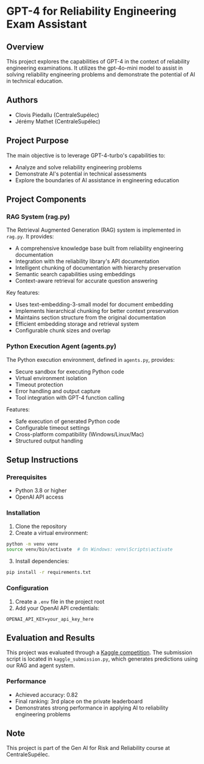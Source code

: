 # GPT-4 for Reliability Engineering Exam Assistant

## Overview
This project explores the capabilities of GPT-4 in the context of reliability engineering examinations. It utilizes the gpt-4o-mini model to assist in solving reliability engineering problems and demonstrate the potential of AI in technical education.

## Authors
- Clovis Piedallu (CentraleSupélec)
- Jérémy Mathet (CentraleSupélec)

## Project Purpose
The main objective is to leverage GPT-4-turbo's capabilities to:
- Analyze and solve reliability engineering problems
- Demonstrate AI's potential in technical assessments
- Explore the boundaries of AI assistance in engineering education

## Project Components

### RAG System (rag.py)
The Retrieval Augmented Generation (RAG) system is implemented in `rag.py`. It provides:
- A comprehensive knowledge base built from reliability engineering documentation
- Integration with the reliability library's API documentation
- Intelligent chunking of documentation with hierarchy preservation
- Semantic search capabilities using embeddings
- Context-aware retrieval for accurate question answering

Key features:
- Uses text-embedding-3-small model for document embedding
- Implements hierarchical chunking for better context preservation
- Maintains section structure from the original documentation
- Efficient embedding storage and retrieval system
- Configurable chunk sizes and overlap

### Python Execution Agent (agents.py)
The Python execution environment, defined in `agents.py`, provides:
- Secure sandbox for executing Python code
- Virtual environment isolation
- Timeout protection
- Error handling and output capture
- Tool integration with GPT-4 function calling

Features:
- Safe execution of generated Python code
- Configurable timeout settings
- Cross-platform compatibility (Windows/Linux/Mac)
- Structured output handling

## Setup Instructions

### Prerequisites
- Python 3.8 or higher
- OpenAI API access

### Installation
1. Clone the repository
2. Create a virtual environment:
```bash
python -m venv venv
source venv/bin/activate  # On Windows: venv\Scripts\activate
```
3. Install dependencies:
```bash
pip install -r requirements.txt
```

### Configuration
1. Create a `.env` file in the project root
2. Add your OpenAI API credentials:
```
OPENAI_API_KEY=your_api_key_here
```

## Evaluation and Results
This project was evaluated through a [Kaggle competition](https://www.kaggle.com/competitions/generative-ai-for-reliability-engineering/overview). The submission script is located in `kaggle_submission.py`, which generates predictions using our RAG and agent system.

### Performance
- Achieved accuracy: 0.82
- Final ranking: 3rd place on the private leaderboard
- Demonstrates strong performance in applying AI to reliability engineering problems

## Note
This project is part of the Gen AI for Risk and Reliability course at CentraleSupélec.
